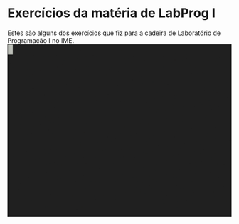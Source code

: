 # Exercícios da matéria de LabProg I
Estes são alguns dos exercícios que fiz para a cadeira de Laboratório de Programação I no IME.
![](.readme_files/damas.gif)
